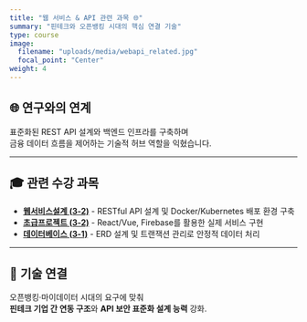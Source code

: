 ```yaml
---
title: "웹 서비스 & API 관련 과목 🌐"
summary: "핀테크와 오픈뱅킹 시대의 핵심 연결 기술"
type: course
image:
  filename: "uploads/media/webapi_related.jpg"
  focal_point: "Center"
weight: 4
---
```


## 🌐 연구와의 연계
표준화된 REST API 설계와 백엔드 인프라를 구축하며  
금융 데이터 흐름을 제어하는 기술적 허브 역할을 익혔습니다.

---

## 🎓 관련 수강 과목  
- [**웹서비스설계 (3-2)**](/courses/current/3-2/wsd/) - RESTful API 설계 및 Docker/Kubernetes 배포 환경 구축
- [**초급프로젝트 (3-2)**](/courses/current/3-2/pb/) - React/Vue, Firebase를 활용한 실제 서비스 구현
- [**데이터베이스 (3-1)**](/courses/completed/3-1/db/) - ERD 설계 및 트랜잭션 관리로 안정적 데이터 처리

---

## 🧩 기술 연결    
오픈뱅킹·마이데이터 시대의 요구에 맞춰  
**핀테크 기업 간 연동 구조**와 **API 보안 표준화 설계 능력** 강화.
